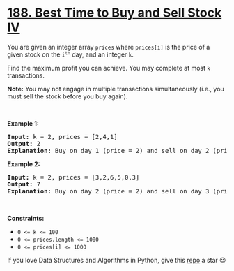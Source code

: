 # [188. Best Time to Buy and Sell Stock IV][title]

<p>You are given an integer array <code>prices</code> where <code>prices[i]</code> is the price of a given stock on the <code>i<sup>th</sup></code> day, and an integer <code>k</code>.</p>
<p>Find the maximum profit you can achieve. You may complete at most <code>k</code> transactions.</p>
<p><strong>Note:</strong> You may not engage in multiple transactions simultaneously (i.e., you must sell the stock before you buy again).</p>
<p> </p>
<p><strong>Example 1:</strong></p>
<pre><strong>Input:</strong> k = 2, prices = [2,4,1]
<strong>Output:</strong> 2
<strong>Explanation:</strong> Buy on day 1 (price = 2) and sell on day 2 (price = 4), profit = 4-2 = 2.
</pre>
<p><strong>Example 2:</strong></p>
<pre><strong>Input:</strong> k = 2, prices = [3,2,6,5,0,3]
<strong>Output:</strong> 7
<strong>Explanation:</strong> Buy on day 2 (price = 2) and sell on day 3 (price = 6), profit = 6-2 = 4. Then buy on day 5 (price = 0) and sell on day 6 (price = 3), profit = 3-0 = 3.
</pre>
<p> </p>
<p><strong>Constraints:</strong></p>
<ul>
<li><code>0 &lt;= k &lt;= 100</code></li>
<li><code>0 &lt;= prices.length &lt;= 1000</code></li>
<li><code>0 &lt;= prices[i] &lt;= 1000</code></li>
</ul>


If you love Data Structures and Algorithms in Python, give this [repo][me] a star :wink:

[title]: https://leetcode.com/problems/best-time-to-buy-and-sell-stock-iv
[me]: https://github.com/bumblebee211196/awesome-python-leetcode